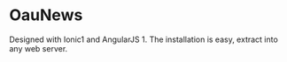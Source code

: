 # OauNews
Designed with Ionic1 and AngularJS 1. 
The installation is easy, extract into any web server.
